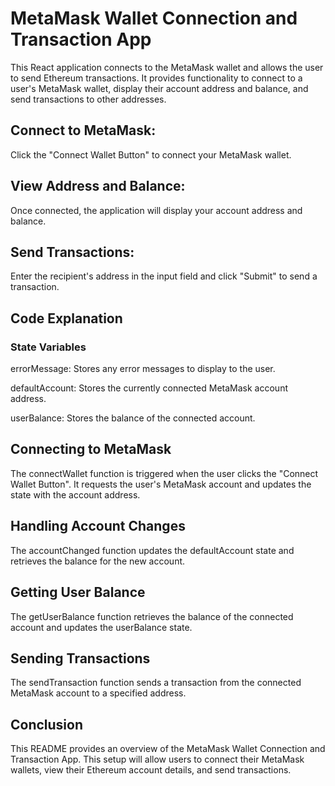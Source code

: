 # MetaMask Wallet Connection and Transaction App
This React application connects to the MetaMask wallet and allows the user to send Ethereum transactions. It provides functionality to connect to a user's MetaMask wallet, display their account address and balance, and send transactions to other addresses.

## Connect to MetaMask:
Click the "Connect Wallet Button" to connect your MetaMask wallet.

## View Address and Balance:
Once connected, the application will display your account address and balance.

## Send Transactions:
Enter the recipient's address in the input field and click "Submit" to send a transaction.

## Code Explanation
### State Variables
errorMessage:  Stores any error messages to display to the user.

defaultAccount: Stores the currently connected MetaMask account address.

userBalance: Stores the balance of the connected account.

## Connecting to MetaMask
The connectWallet function is triggered when the user clicks the "Connect Wallet Button". It requests the user's MetaMask account and updates the state with the account address.

## Handling Account Changes
The accountChanged function updates the defaultAccount state and retrieves the balance for the new account.

## Getting User Balance
The getUserBalance function retrieves the balance of the connected account and updates the userBalance state.

## Sending Transactions
The sendTransaction function sends a transaction from the connected MetaMask account to a specified address.

## Conclusion
This README provides an overview of the MetaMask Wallet Connection and Transaction App. This setup will allow users to connect their MetaMask wallets, view their Ethereum account details, and send transactions.
